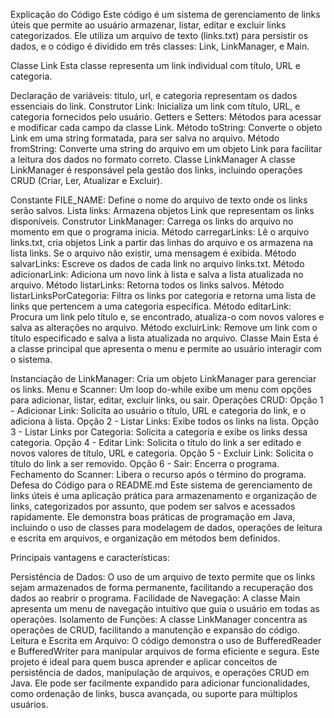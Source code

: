Explicação do Código
Este código é um sistema de gerenciamento de links úteis que permite ao usuário armazenar, listar, editar e excluir links categorizados. Ele utiliza um arquivo de texto (links.txt) para persistir os dados, e o código é dividido em três classes: Link, LinkManager, e Main.

Classe Link
Esta classe representa um link individual com título, URL e categoria.

Declaração de variáveis: titulo, url, e categoria representam os dados essenciais do link.
Construtor Link: Inicializa um link com título, URL, e categoria fornecidos pelo usuário.
Getters e Setters: Métodos para acessar e modificar cada campo da classe Link.
Método toString: Converte o objeto Link em uma string formatada, para ser salva no arquivo.
Método fromString: Converte uma string do arquivo em um objeto Link para facilitar a leitura dos dados no formato correto.
Classe LinkManager
A classe LinkManager é responsável pela gestão dos links, incluindo operações CRUD (Criar, Ler, Atualizar e Excluir).

Constante FILE_NAME: Define o nome do arquivo de texto onde os links serão salvos.
Lista links: Armazena objetos Link que representam os links disponíveis.
Construtor LinkManager: Carrega os links do arquivo no momento em que o programa inicia.
Método carregarLinks: Lê o arquivo links.txt, cria objetos Link a partir das linhas do arquivo e os armazena na lista links.
Se o arquivo não existir, uma mensagem é exibida.
Método salvarLinks: Escreve os dados de cada link no arquivo links.txt.
Método adicionarLink: Adiciona um novo link à lista e salva a lista atualizada no arquivo.
Método listarLinks: Retorna todos os links salvos.
Método listarLinksPorCategoria: Filtra os links por categoria e retorna uma lista de links que pertencem a uma categoria específica.
Método editarLink: Procura um link pelo título e, se encontrado, atualiza-o com novos valores e salva as alterações no arquivo.
Método excluirLink: Remove um link com o título especificado e salva a lista atualizada no arquivo.
Classe Main
Esta é a classe principal que apresenta o menu e permite ao usuário interagir com o sistema.

Instanciação de LinkManager: Cria um objeto LinkManager para gerenciar os links.
Menu e Scanner: Um loop do-while exibe um menu com opções para adicionar, listar, editar, excluir links, ou sair.
Operações CRUD:
Opção 1 - Adicionar Link: Solicita ao usuário o título, URL e categoria do link, e o adiciona à lista.
Opção 2 - Listar Links: Exibe todos os links na lista.
Opção 3 - Listar Links por Categoria: Solicita a categoria e exibe os links dessa categoria.
Opção 4 - Editar Link: Solicita o título do link a ser editado e novos valores de título, URL e categoria.
Opção 5 - Excluir Link: Solicita o título do link a ser removido.
Opção 6 - Sair: Encerra o programa.
Fechamento do Scanner: Libera o recurso após o término do programa.
Defesa do Código para o README.md
Este sistema de gerenciamento de links úteis é uma aplicação prática para armazenamento e organização de links, categorizados por assunto, que podem ser salvos e acessados rapidamente. Ele demonstra boas práticas de programação em Java, incluindo o uso de classes para modelagem de dados, operações de leitura e escrita em arquivos, e organização em métodos bem definidos.

Principais vantagens e características:

Persistência de Dados: O uso de um arquivo de texto permite que os links sejam armazenados de forma permanente, facilitando a recuperação dos dados ao reabrir o programa.
Facilidade de Navegação: A classe Main apresenta um menu de navegação intuitivo que guia o usuário em todas as operações.
Isolamento de Funções: A classe LinkManager concentra as operações de CRUD, facilitando a manutenção e expansão do código.
Leitura e Escrita em Arquivo: O código demonstra o uso de BufferedReader e BufferedWriter para manipular arquivos de forma eficiente e segura.
Este projeto é ideal para quem busca aprender e aplicar conceitos de persistência de dados, manipulação de arquivos, e operações CRUD em Java. Ele pode ser facilmente expandido para adicionar funcionalidades, como ordenação de links, busca avançada, ou suporte para múltiplos usuários.
